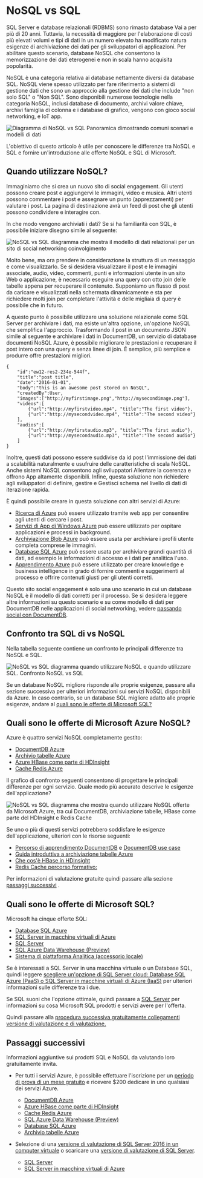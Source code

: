 <properties
    pageTitle="Quando utilizzare Visual Studio NoSQL SQL | Microsoft Azure"
    description="Confrontare i vantaggi dell'utilizzo NoSQL non relazionali soluzioni e le soluzioni SQL. Informazioni su se uno dei servizi Microsoft Azure NoSQL o SQL Server migliore rientra proprio scenario."
    keywords="NoSQL vs sql, quando utilizzare NoSQL, nosql vs sql"
    services="documentdb"
    documentationCenter=""
    authors="mimig1"
    manager="jhubbard"
    editor=""/>

<tags
    ms.service="documentdb"
    ms.workload="data-services"
    ms.tgt_pltfrm="na"
    ms.devlang="dotnet"
    ms.topic="article" 
    ms.date="06/24/2016"
    ms.author="mimig"/>

# <a name="nosql-vs-sql"></a>NoSQL vs SQL

SQL Server e database relazionali (RDBMS) sono rimasto database Vai a per più di 20 anni. Tuttavia, la necessità di maggiore per l'elaborazione di costi più elevati volumi e tipi di dati in un numero elevato ha modificato natura esigenze di archiviazione dei dati per gli sviluppatori di applicazioni. Per abilitare questo scenario, database NoSQL che consentono la memorizzazione dei dati eterogenei e non in scala hanno acquisita popolarità. 

NoSQL è una categoria relativa ai database nettamente diversi da database SQL. NoSQL viene spesso utilizzato per fare riferimento a sistemi di gestione dati che sono un approccio alla gestione dei dati che include "non solo SQL" o "Non SQL". Sono disponibili numerose tecnologie nella categoria NoSQL, inclusi database di documento, archivi valore chiave, archivi famiglia di colonna e i database di grafico, vengono con gioco social networking, e IoT app.

![Diagramma di NoSQL vs SQL Panoramica dimostrando comuni scenari e modelli di dati](./media/documentdb-nosql-vs-sql/nosql-vs-sql-overview.png)

L'obiettivo di questo articolo è utile per conoscere le differenze tra NoSQL e SQL e fornire un'introduzione alle offerte NoSQL e SQL di Microsoft.  

## <a name="when-to-use-nosql"></a>Quando utilizzare NoSQL?

Immaginiamo che si crea un nuovo sito di social engagement. Gli utenti possono creare post e aggiungervi le immagini, video e musica. Altri utenti possono commentare i post e assegnare un punto (apprezzamenti) per valutare i post. La pagina di destinazione avrà un feed di post che gli utenti possono condividere e interagire con. 

In che modo vengono archiviati i dati? Se si ha familiarità con SQL, è possibile iniziare disegno simile al seguente:

![NoSQL vs SQL diagramma che mostra il modello di dati relazionali per un sito di social networking coinvolgimento](./media/documentdb-nosql-vs-sql/nosql-vs-sql-social.png)

Molto bene, ma ora prendere in considerazione la struttura di un messaggio e come visualizzarlo. Se si desidera visualizzare il post e le immagini associate, audio, video, commenti, punti e informazioni utente in un sito Web o applicazione, è necessario eseguire una query con otto join delle tabelle appena per recuperare il contenuto. Supponiamo un flusso di post da caricare e visualizzati nella schermata dinamicamente e sta per richiedere molti join per completare l'attività e delle migliaia di query è possibile che in futuro.

A questo punto è possibile utilizzare una soluzione relazionale come SQL Server per archiviare i dati, ma esiste un'altra opzione, un'opzione NoSQL che semplifica l'approccio. Trasformando il post in un documento JSON simile al seguente e archiviare i dati in DocumentDB, un servizio di database documenti NoSQL Azure, è possibile migliorare le prestazioni e recuperare il post intero con una query e senza linee di join. È semplice, più semplice e produrre offre prestazioni migliori.

    {
        "id":"ew12-res2-234e-544f",
        "title":"post title",
        "date":"2016-01-01",
        "body":"this is an awesome post stored on NoSQL",
        "createdBy":User,
        "images":["http://myfirstimage.png","http://mysecondimage.png"],
        "videos":[
            {"url":"http://myfirstvideo.mp4", "title":"The first video"},
            {"url":"http://mysecondvideo.mp4", "title":"The second video"}
        ],
        "audios":[
            {"url":"http://myfirstaudio.mp3", "title":"The first audio"},
            {"url":"http://mysecondaudio.mp3", "title":"The second audio"}
        ]
    }

Inoltre, questi dati possono essere suddivise da id post l'immissione dei dati a scalabilità naturalmente e usufruire delle caratteristiche di scala NoSQL. Anche sistemi NoSQL consentono agli sviluppatori Allentare la coerenza e offrono App altamente disponibili.  Infine, questa soluzione non richiedere agli sviluppatori di definire, gestire e Gestisci schema nel livello di dati di iterazione rapida.

È quindi possibile creare in questa soluzione con altri servizi di Azure:

- [Ricerca di Azure](https://azure.microsoft.com/services/search/) può essere utilizzato tramite web app per consentire agli utenti di cercare i post.
- [Servizi di App di Windows Azure](https://azure.microsoft.com/services/app-service/) può essere utilizzato per ospitare applicazioni e processi in background.
- [Archiviazione Blob Azure](https://azure.microsoft.com/services/storage/) può essere usata per archiviare i profili utente completa comprese le immagini.
- [Database SQL Azure](https://azure.microsoft.com/services/sql-database/) può essere usata per archiviare grandi quantità di dati, ad esempio le informazioni di accesso e i dati per analitica l'uso.
- [Apprendimento Azure](https://azure.microsoft.com/services/machine-learning/) può essere utilizzato per creare knowledge e business intelligence in grado di fornire commenti e suggerimenti al processo e offrire contenuti giusti per gli utenti corretti.

Questo sito social engagement è solo una uno scenario in cui un database NoSQL è il modello di dati corretti per il processo. Se si desidera leggere altre informazioni su questo scenario e su come modello di dati per DocumentDB nelle applicazioni di social networking, vedere [passando social con DocumentDB](documentdb-social-media-apps.md). 

## <a name="nosql-vs-sql-comparison"></a>Confronto tra SQL di vs NoSQL

Nella tabella seguente contiene un confronto le principali differenze tra NoSQL e SQL. 

![NoSQL vs SQL diagramma quando utilizzare NoSQL e quando utilizzare SQL. Confronto NoSQL vs SQL](./media/documentdb-nosql-vs-sql/nosql-vs-sql-comparison.png)

Se un database NoSQL migliore risponde alle proprie esigenze, passare alla sezione successiva per ulteriori informazioni sui servizi NoSQL disponibili da Azure. In caso contrario, se un database SQL migliore adatto alle proprie esigenze, andare al [quali sono le offerte di Microsoft SQL?](#what-are-the-microsoft-sql-offerings)

## <a name="what-are-the-microsoft-azure-nosql-offerings"></a>Quali sono le offerte di Microsoft Azure NoSQL?

Azure è quattro servizi NoSQL completamente gestito: 

- [DocumentDB Azure](https://azure.microsoft.com/services/documentdb/)
- [Archivio tabelle Azure](https://azure.microsoft.com/services/storage/)
- [Azure HBase come parte di HDInsight](https://azure.microsoft.com/services/hdinsight/)
- [Cache Redis Azure](https://azure.microsoft.com/services/cache/)

Il grafico di confronto seguenti consentono di progettare le principali differenze per ogni servizio. Quale modo più accurato descrive le esigenze dell'applicazione? 

![NoSQL vs SQL diagramma che mostra quando utilizzare NoSQL offerte da Microsoft Azure, tra cui DocumentDB, archiviazione tabelle, HBase come parte del HDInsight e Redis Cache](./media/documentdb-nosql-vs-sql/nosql-vs-sql-documentdb-storage-hbase-hdinsight-redis-cache.png)

Se uno o più di questi servizi potrebbero soddisfare le esigenze dell'applicazione, ulteriori con le risorse seguenti: 

- [Percorso di apprendimento DocumentDB](https://azure.microsoft.com/documentation/learning-paths/documentdb/) e [DocumentDB use case](documentdb-use-cases.md)
- [Guida introduttiva a archiviazione tabelle Azure](../storage/storage-dotnet-how-to-use-tables.md)
- [Che cos'è HBase in HDInsight](../hdinsight/hdinsight-hbase-overview.md)
- [Redis Cache percorso formativo:](https://azure.microsoft.com/documentation/learning-paths/redis-cache/)

Per informazioni di valutazione gratuite quindi passare alla sezione [passaggi successivi](#next-steps) .

## <a name="what-are-the-microsoft-sql-offerings"></a>Quali sono le offerte di Microsoft SQL?

Microsoft ha cinque offerte SQL: 

- [Database SQL Azure](https://azure.microsoft.com/services/sql-database/)
- [SQL Server in macchine virtuali di Azure](https://azure.microsoft.com/services/virtual-machines/sql-server/)
- [SQL Server](https://www.microsoft.com/server-cloud/products/sql-server-2016/)
- [SQL Azure Data Warehouse (Preview)](https://azure.microsoft.com/services/sql-data-warehouse/)
- [Sistema di piattaforma Analitica (accessorio locale)](https://www.microsoft.com/en-us/server-cloud/products/analytics-platform-system/)

Se è interessati a SQL Server in una macchina virtuale o un Database SQL, quindi leggere [scegliere un'opzione di SQL Server cloud: Database SQL Azure (PaaS) o SQL Server in macchine virtuali di Azure (IaaS)](../sql-database/sql-database-paas-vs-sql-server-iaas.md) per ulteriori informazioni sulle differenze tra i due.

Se SQL suoni che l'opzione ottimale, quindi passare a [SQL Server](https://www.microsoft.com/server-cloud/products/) per informazioni su cosa Microsoft SQL prodotti e servizi avere per l'offerta.

Quindi passare alla [procedura successiva gratuitamente collegamenti versione di valutazione e di valutazione.](#next-steps)

## <a name="next-steps"></a>Passaggi successivi

Informazioni aggiuntive sui prodotti SQL e NoSQL da valutando loro gratuitamente invita. 

- Per tutti i servizi Azure, è possibile effettuare l'iscrizione per un [periodo di prova di un mese gratuito](https://azure.microsoft.com/pricing/free-trial/) e ricevere $200 dedicare in uno qualsiasi dei servizi Azure.
    - [DocumentDB Azure](https://azure.microsoft.com/services/documentdb/)
    - [Azure HBase come parte di HDInsight](https://azure.microsoft.com/services/hdinsight/)
    - [Cache Redis Azure](https://azure.microsoft.com/services/cache/)
    - [SQL Azure Data Warehouse (Preview)](https://azure.microsoft.com/services/sql-data-warehouse/)
    - [Database SQL Azure](https://azure.microsoft.com/services/sql-database/)
    - [Archivio tabelle Azure](https://azure.microsoft.com/services/storage/)

- Selezione di una [versione di valutazione di SQL Server 2016 in un computer virtuale](https://azure.microsoft.com/marketplace/partners/microsoft/sqlserver2016ctp33evaluationwindowsserver2012r2/) o scaricare una [versione di valutazione di SQL Server](https://www.microsoft.com/en-us/evalcenter/evaluate-sql-server-2016).
    - [SQL Server](https://www.microsoft.com/server-cloud/products/sql-server-2016/)
    - [SQL Server in macchine virtuali di Azure](https://azure.microsoft.com/services/virtual-machines/sql-server/)

